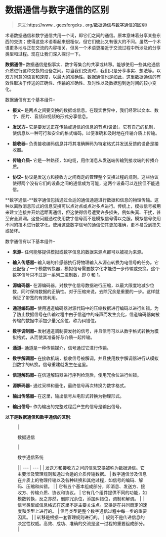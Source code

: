 # 数据通信与数字通信的区别

> 原文:[https://www . geesforgeks . org/数据通信与数字通信的区别/](https://www.geeksforgeeks.org/difference-between-data-communication-and-digital-communication/)

术语数据通信和数字通信共用一个词，即它们之间的通信。原本意味着分享某些东西的交流；使得这些术语看起来很相似，但它们彼此又有很大的不同。虽然一个术语更多地与正在交流的内容相关，但另一个术语更接近于交流过程中所涉及的分享类型和过程。现在让我们深入探讨一下。

**数据通信–**
数据通信是指事实、数字等集合的共享或转移。能够使用一些其他通信介质进行这种交换的设备之间。每当我们交流时，我们只是分享事实、想法等。以双方同意的语言和速度，以最大的准确性。数据通信也是如此，这里数据通信的有效性取决于传送的正确性、传输的准确性、及时性以及数据包到达时间的较小变化。

数据通信有五个基本组件–

*   **报文–**
    是两点之间要交换的数据或信息。在现实世界中，我们经常以文本、数字、图片、音频和视频的形式分享信息。

*   **发送方–**
    它是要发送正在传输或通信的信息的节点(设备)。它有自己的机制，使信息以一种可行和安全的格式编码，以便准确和及时地在传输介质上传输。

*   **接收器–**
    负责接收编码信息并将其准确解码为特定格式并发送反馈的设备是接收器。

*   **传输介质–**
    它是一种路径，如电缆，用作消息从发送端传输到接收端的传播介质。

*   **协议–**
    协议是发送方和接收方之间商定的管理整个交换过程的规则。这些协议使得两个没有它们的设备之间的通信成为可能，这两个设备可以连接但不能通信。

**数字通信–**数字通信包括通过合适的通信通道进行数据和信息的物理传输。这种以离散消息形式的信息交换可以点对点或点对多点进行。传统上，模拟信号被用来建立连接并开始远距离通信，但这使得信号遭受许多损失，例如失真、干扰，甚至安全漏洞。这些问题通过使用数字信号而不是模拟信号得以克服。模拟信号使用不同的技术进行数字化。使用这些数字信号的通信使其更加准确，更不易受到损失或破坏。

数字通信有以下基本组件–

*   **来源–**
    任何能够提供模拟或数字信息的数据来源点都可以被视为来源。

*   **输入传感器–**
    输入端的传感器执行将物理输入从源点转换为电信号的任务。它还配备了一个模数转换器，模拟信号需要数字化才能进一步传输或交换。这个数字信号只不过是一系列二进制数，即 0 和 1。

*   **源编码器–**
    在源编码器，对数字化信号数据进行压缩，以最大限度地减少位数，同时保持数据的正确性。对于压缩来说，去除冗余是重要的一步。这样就保证了带宽的有效利用。

*   **通道编码器–**
    使用通道编码器对源代码中的压缩数据进行编码以进行纠错。为了防止数据信号在传输过程中由于信道中的噪声而发生变化，信道编码器向被传输的数据中添加少量冗余位，称为纠错位。

*   **数字调制器–**
    发射通道调制要发射的信号，并且信号可以从数字格式转换为模拟格式，从而使其准备好与介质一起传输。

*   **通道–**
    通道是一种传输媒介，信号通过它进行传输。

*   **数字解调器–**
    在接收机端，接收信号被解调，并且使用数字解调器进行从模拟到数字的转换。信号重建就发生在这里。

*   **信道解码器–**
    在信道解码器进行序列检测后，使用冗余位进行纠错。

*   **源解码器–**
    通过采样和量化，最终信号再次转换为数字格式。

*   **输出传感器–**
    在这里，输出信号从电形式转换为物理形式。

*   **输出信号–**
    作为输出的完整过程后产生的信号是输出信号。

**以下是数据通信和数字通信的区别:**

<figure class="table">

| 

数据通信

 | 

数字通信系统

 |
| --- | --- |
| 发送方和接收方之间的信息交换被称为数据通信。它主要涉及管理规则和通过合适的介质传输数据。 | 数字通信涉及信息在介质上的物理传输以及各种转换和其他过程，如信号的编码、解码、压缩和纠错。 |
| 它有五个基本组成部分，即消息、发送方、接收方、传输介质、协议和协议。 | 它有几个组件提供不同的功能，如模数转换，反之亦然，删除冗余位，添加纠错位，调制和解调。 |
| 信号类型或信息格式在这里不是主要关注点。交换是在共同商定的速度和类型上进行的。 | 信号类型是整个数字通信过程中每一步的重要因素。 |
| 转移是根据一套管理规则进行的。 | 规则不是传递信息的决定性权威。高效、成功、准确的交流是这一过程的重要组成部分。 |

</figure>